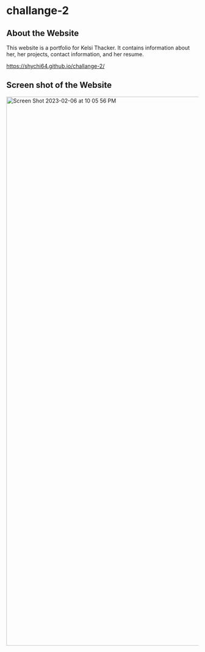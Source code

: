 # challange-2

## About the Website 
This website is a portfolio for Kelsi Thacker. It contains information about her, her projects, contact information, and her resume.

https://shychi64.github.io/challange-2/

## Screen shot of the Website

<img width="1440" alt="Screen Shot 2023-02-06 at 10 05 56 PM" src="https://user-images.githubusercontent.com/121900511/217153601-bfd07965-15cc-4d18-b086-77f4cd54ce80.png">
